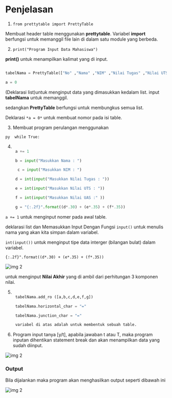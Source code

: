 
# Penjelasan

1. ```from prettytable import PrettyTable```

Membuat header table menggunakan **prettytable**. Variabel **import** berfungsi untuk memanggil file lain di dalam satu 
module yang berbeda.

2. `print("Program Input Data Mahasiswa")`

**print()** untuk menampilkan kalimat yang di input.

```py 

tabelNama = PrettyTable(["No" ,"Nama" ,"NIM" ,"Nilai Tugas" ,"Nilai UTS" ,"Nilai UAS" ,"Nilai Akhir" ])

a = 0

```

(Deklarasi list)untuk menginput data yang dimasukkan kedalam list. input **tabelNama** untuk memanggil.

sedangkan **PrettyTable** berfungsi untuk membungkus semua list.

Deklarasi `*a = 0*` untuk membuat nomor pada isi table.

3. Membuat program perulangan menggunakan

 ```py  while True: ```

4. ```py

    a += 1

    b = input("Masukkan Nama : ")

     c = input("Masukkan NIM : ")

    d = int(input("Masukkan Nilai Tugas : "))

    e = int(input("Masukkan Nilai UTS : "))

    f = int(input("Masukkan Nilai UAS :" ))

    g = "{:.2f}".format((d*.30) + (e*.35) + (f*.35))

    ```
`a += 1` untuk menginput nomer pada awal table.

deklarasi list dan Memasukkan Input Dengan Fungsi `input()` untuk menulis nama yang akan kita simpan dalam variabel.

`int(input())` untuk menginput tipe data interger (bilangan bulat) dalam variabel.

```{:.2f}".format((d*.30) + (e*.35) + (f*.35)) ```

![img 2](SS/Output.PNG)

untuk menginput **Nilai Akhir** yang di ambil dari perhitungan 3 komponen nilai.

5. ```py 

    tabelNama.add_ro ([a,b,c,d,e,f,g])

    tabelNama.horizontal_char = "="

    tabelNama.junction_char = "="

    variabel di atas adalah untuk membentuk sebuah table.
    ```
6. Program input tanya [y/t], apabila jawaban t atau T, maka program inputan dihentikan statement break dan akan menampilkan data yang sudah diinput.

![img 2](SS/flowchart.png)

### Output

Bila dijalankan maka program akan menghasilkan output seperti dibawah ini

![img 2](ss/Output2.PNG)
